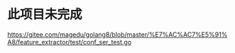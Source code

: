 # 此项目未完成

https://gitee.com/magedu/golang8/blob/master/%E7%AC%AC7%E5%91%A8/feature_extractor/test/conf_ser_test.go